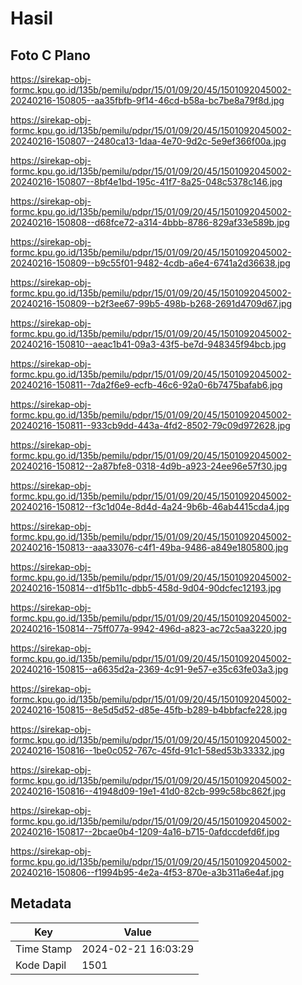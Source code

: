 # Hasil

## Foto C Plano

https://sirekap-obj-formc.kpu.go.id/135b/pemilu/pdpr/15/01/09/20/45/1501092045002-20240216-150805--aa35fbfb-9f14-46cd-b58a-bc7be8a79f8d.jpg

https://sirekap-obj-formc.kpu.go.id/135b/pemilu/pdpr/15/01/09/20/45/1501092045002-20240216-150807--2480ca13-1daa-4e70-9d2c-5e9ef366f00a.jpg

https://sirekap-obj-formc.kpu.go.id/135b/pemilu/pdpr/15/01/09/20/45/1501092045002-20240216-150807--8bf4e1bd-195c-41f7-8a25-048c5378c146.jpg

https://sirekap-obj-formc.kpu.go.id/135b/pemilu/pdpr/15/01/09/20/45/1501092045002-20240216-150808--d68fce72-a314-4bbb-8786-829af33e589b.jpg

https://sirekap-obj-formc.kpu.go.id/135b/pemilu/pdpr/15/01/09/20/45/1501092045002-20240216-150809--b9c55f01-9482-4cdb-a6e4-6741a2d36638.jpg

https://sirekap-obj-formc.kpu.go.id/135b/pemilu/pdpr/15/01/09/20/45/1501092045002-20240216-150809--b2f3ee67-99b5-498b-b268-2691d4709d67.jpg

https://sirekap-obj-formc.kpu.go.id/135b/pemilu/pdpr/15/01/09/20/45/1501092045002-20240216-150810--aeac1b41-09a3-43f5-be7d-948345f94bcb.jpg

https://sirekap-obj-formc.kpu.go.id/135b/pemilu/pdpr/15/01/09/20/45/1501092045002-20240216-150811--7da2f6e9-ecfb-46c6-92a0-6b7475bafab6.jpg

https://sirekap-obj-formc.kpu.go.id/135b/pemilu/pdpr/15/01/09/20/45/1501092045002-20240216-150811--933cb9dd-443a-4fd2-8502-79c09d972628.jpg

https://sirekap-obj-formc.kpu.go.id/135b/pemilu/pdpr/15/01/09/20/45/1501092045002-20240216-150812--2a87bfe8-0318-4d9b-a923-24ee96e57f30.jpg

https://sirekap-obj-formc.kpu.go.id/135b/pemilu/pdpr/15/01/09/20/45/1501092045002-20240216-150812--f3c1d04e-8d4d-4a24-9b6b-46ab4415cda4.jpg

https://sirekap-obj-formc.kpu.go.id/135b/pemilu/pdpr/15/01/09/20/45/1501092045002-20240216-150813--aaa33076-c4f1-49ba-9486-a849e1805800.jpg

https://sirekap-obj-formc.kpu.go.id/135b/pemilu/pdpr/15/01/09/20/45/1501092045002-20240216-150814--d1f5b11c-dbb5-458d-9d04-90dcfec12193.jpg

https://sirekap-obj-formc.kpu.go.id/135b/pemilu/pdpr/15/01/09/20/45/1501092045002-20240216-150814--75ff077a-9942-496d-a823-ac72c5aa3220.jpg

https://sirekap-obj-formc.kpu.go.id/135b/pemilu/pdpr/15/01/09/20/45/1501092045002-20240216-150815--a6635d2a-2369-4c91-9e57-e35c63fe03a3.jpg

https://sirekap-obj-formc.kpu.go.id/135b/pemilu/pdpr/15/01/09/20/45/1501092045002-20240216-150815--8e5d5d52-d85e-45fb-b289-b4bbfacfe228.jpg

https://sirekap-obj-formc.kpu.go.id/135b/pemilu/pdpr/15/01/09/20/45/1501092045002-20240216-150816--1be0c052-767c-45fd-91c1-58ed53b33332.jpg

https://sirekap-obj-formc.kpu.go.id/135b/pemilu/pdpr/15/01/09/20/45/1501092045002-20240216-150816--41948d09-19e1-41d0-82cb-999c58bc862f.jpg

https://sirekap-obj-formc.kpu.go.id/135b/pemilu/pdpr/15/01/09/20/45/1501092045002-20240216-150817--2bcae0b4-1209-4a16-b715-0afdccdefd6f.jpg

https://sirekap-obj-formc.kpu.go.id/135b/pemilu/pdpr/15/01/09/20/45/1501092045002-20240216-150806--f1994b95-4e2a-4f53-870e-a3b311a6e4af.jpg


## Metadata

| Key        | Value               |
| ---------- | ------------------- |
| Time Stamp | 2024-02-21 16:03:29 |
| Kode Dapil | 1501                |



